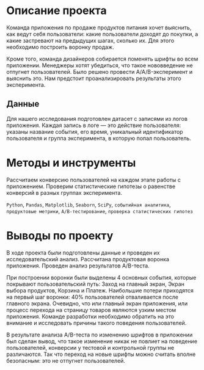 # Описание проекта
Команда приложения по продаже продуктов питания хочет выяснить, как ведут себя пользователи: какие пользователи доходят до покупки, а какие застревают на предыдущих шагах, сколько их. Для этого необходимо построить воронку продаж.

Кроме того, команда дизайнеров собирается поменять шрифты во всем приложении. Менеджеры хотят убедиться, что такое нововведение не отпугнет пользователей. Было решено провести A/A/B-эксперимент и выяснить это. Нам предстоит проанализировать результаты этого эксперимента.

## Данные
Для нашего исследования подготовлен датасет с записями из логов приложения. Каждая запись в логе — это действие пользователя: указаны название события, его время, уникальный идентификатор пользователя и группа эксперимента, в которую попал пользователь.

# Методы и инструменты
Рассчитаем конверсию пользователей на каждом этапе работы с приложением. Проверим статистические гипотезы о равенстве конверсий в разных группах эксперимента.

`Python`, `Pandas`, `Matplotlib`, `Seaborn`, `SciPy`, `событийная аналитика`, `продуктовые метрики`, `A/B-тестирование`, `проверка статистических гипотез`

# Выводы по проекту
В ходе проекта были подготовлены данные и проведен их исследовательский анализ. Рассчитана продуктовая воронка приложения. Проведен анализ результатов A/B-теста.

При построении воронки были выделены 4 основных события, которые покрывают пользовательский путь: Заход на главный экран, Экран выбора продуктов, Корзина и Платеж. Наибольшие потери приходятся на первый шаг воронки: 40% пользователей отваливается после главного экрана. Очевидно, что или главный экран приложения, или процесс перехода на страницу товаров являются узким местом приложения. Команде разработки необходимо обратить на это внимание и исследовать причины такого поведения пользователей.

В результате анализа A/B-теста по изменению шрифтов в приложении был сделан вывод, что такое изменение никак не повлиет на поведение пользователей, конверсии у тестовой и контрольной группы не различаются. Так что переход на новые шрифты можно считать вполне безопасным: это не отпугнет пользователей.
